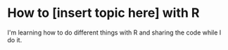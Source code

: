 # How to [insert topic here] with R

I'm learning how to do different things with R and sharing the code while I do it.